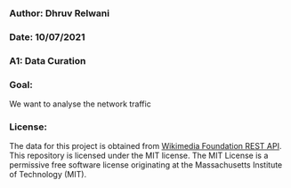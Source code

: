 ### Author: Dhruv Relwani
### Date: 10/07/2021
### A1: Data Curation
### Goal:
We want to analyse the network traffic
### License:
The data for this project is obtained from [Wikimedia Foundation REST API](https://www.mediawiki.org/wiki/Wikimedia_REST_API#Terms_and_conditions).
This repository is licensed under the MIT license. The MIT License is a permissive free software license originating at the Massachusetts Institute of Technology (MIT).
